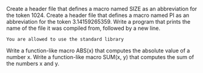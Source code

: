 Create a header file that defines a macro named SIZE as an abbreviation for the token 1024.
Create a header file that defines a macro named PI as an abbreviation for the token 3.14159265359.
Write a program that prints the name of the file it was compiled from, followed by a new line.

    You are allowed to use the standard library

Write a function-like macro ABS(x) that computes the absolute value of a number x.
Write a function-like macro SUM(x, y) that computes the sum of the numbers x and y.
